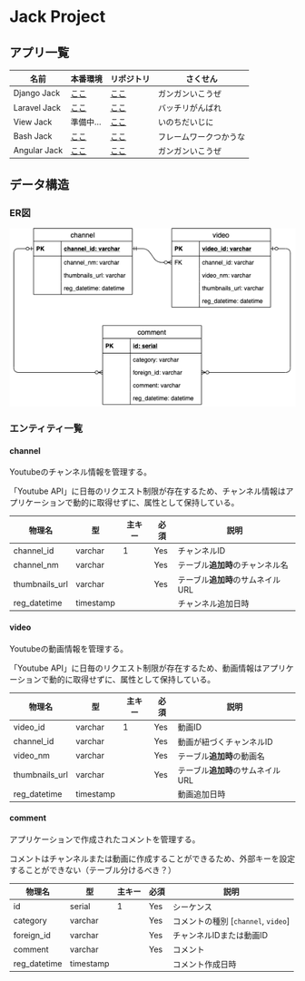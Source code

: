 # Jack Project
## アプリ一覧

|名前|本番環境|リポジトリ|さくせん|
|--|--|--|--|
|Django Jack|[ここ](https://django-jack.herokuapp.com/)|[ここ](https://github.com/mtsml/django-jack)|ガンガンいこうぜ|
|Laravel Jack|[ここ](https://laravel-jack.herokuapp.com/)|[ここ](https://github.com/mtsml/laravel-jack)|バッチリがんばれ|
|View Jack|準備中…|[ここ](https://github.com/mtsml/view-jack)|いのちだいじに|
|Bash Jack|[ここ](http://hoge.hagetaka.art/index)|[ここ](https://github.com/mtsml/bash-jack)|フレームワークつかうな|
|Angular Jack|[ここ](https://angular-jack.herokuapp.com/)|[ここ](https://github.com/mtsml/angular-jack)|ガンガンいこうぜ|

## データ構造
### ER図
![ER図](./er.png)

### エンティティ一覧
#### channel
Youtubeのチャンネル情報を管理する。

「Youtube API」に日毎のリクエスト制限が存在するため、チャンネル情報はアプリケーションで動的に取得せずに、属性として保持している。

|物理名|型|主キー|必須|説明|
|--|--|--|--|--|
|channel_id|varchar|1|Yes|チャンネルID|
|channel_nm|varchar||Yes|テーブル**追加時**のチャンネル名|
|thumbnails_url|varchar||Yes|テーブル**追加時**のサムネイルURL|
|reg_datetime|timestamp|||チャンネル追加日時|

#### video
Youtubeの動画情報を管理する。

「Youtube API」に日毎のリクエスト制限が存在するため、動画情報はアプリケーションで動的に取得せずに、属性として保持している。

|物理名|型|主キー|必須|説明|
|--|--|--|--|--|
|video_id|varchar|1|Yes|動画ID|
|channel_id|varchar||Yes|動画が紐づくチャンネルID|
|video_nm|varchar||Yes|テーブル**追加時**の動画名|
|thumbnails_url|varchar||Yes|テーブル**追加時**のサムネイルURL|
|reg_datetime|timestamp|||動画追加日時|

#### comment
アプリケーションで作成されたコメントを管理する。

コメントはチャンネルまたは動画に作成することができるため、外部キーを設定することができない（テーブル分けるべき？）

|物理名|型|主キー|必須|説明|
|--|--|--|--|--|
|id|serial|1|Yes|シーケンス|
|category|varchar||Yes|コメントの種別 [```channel```, ```video```]|
|foreign_id|varchar||Yes|チャンネルIDまたは動画ID|
|comment|varchar||Yes|コメント|
|reg_datetime|timestamp|||コメント作成日時|